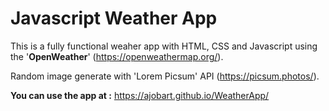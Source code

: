 # Javascript Weather App


This is a fully functional weaher app with HTML, CSS and Javascript using the '**OpenWeather**' (https://openweathermap.org/).

Random image generate with 'Lorem Picsum' API (https://picsum.photos/).

**You can use the app at :** https://ajobart.github.io/WeatherApp/

 

